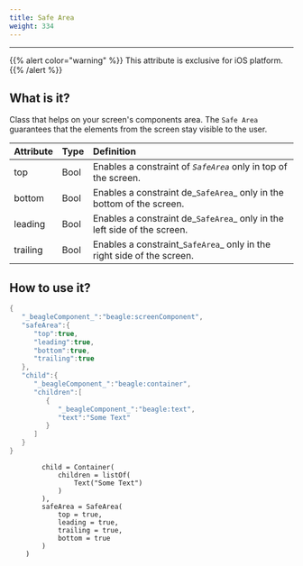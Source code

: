 ```yaml
---
title: Safe Area
weight: 334
---
```


---

{{% alert color="warning" %}}
This attribute is exclusive for iOS platform. 
{{% /alert %}}

## **What is it?**

Class that helps on your screen's components area. The `Safe Area` guarantees that the elements from the screen stay visible to the user.

| **Attribute** | **Type** | **Definition** |
| :--- | :--- | :--- |
| top | Bool | Enables a constraint of _`SafeArea`_ only in top of the screen. |
| bottom | Bool | Enables a constraint de_`SafeArea`_ only in the bottom of the screen. |
| leading | Bool | Enables a constraint de_`SafeArea`_ only in the left side of the screen. |
| trailing | Bool | Enables a constraint_`SafeArea`_ only in the right side of the screen. |

## **How to use it?**



```kotlin
{
   "_beagleComponent_":"beagle:screenComponent",
   "safeArea":{
      "top":true,
      "leading":true,
      "bottom":true,
      "trailing":true
   },
   "child":{
      "_beagleComponent_":"beagle:container",
      "children":[
         {
            "_beagleComponent_":"beagle:text",
            "text":"Some Text"
         }
      ]
   }
}
```



```
        child = Container(
            children = listOf(
                Text("Some Text")
            )
        ),
        safeArea = SafeArea(
            top = true,
            leading = true,
            trailing = true,
            bottom = true
        )
    )
```
